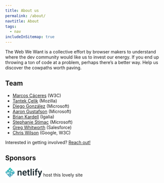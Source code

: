 ```yaml
---
title: About us
permalink: /about/
navtitle: About
tags:
  - nav
includeInSitemap: true
---
```


The Web We Want is a collective effort by browser makers to understand where the dev community would like us to invest our energy. If you end up throwing a ton of code at a problem, perhaps there’s a better way. Help us discover the cowpaths worth paving.

## Team

* [Marcos Cáceres](https://twitter.com/marcosc) (W3C)
* [Tantek Çelik](https://twitter.com/t) (Mozilla)
* [Diego González](https://twitter.com/diekus) (Microsoft)
* [Aaron Gustafson](https://twitter.com/aarongustafson) (Microsoft)
* [Brian Kardell](https://twitter.com/briankardell) (Igalia)
* [Stephanie Stimac](https://twitter.com/seaotta) (Microsoft)
* [Greg Whitworth](https://twitter.com/gregwhitworth) (Salesforce)
* [Chris Wilson](https://twitter.com/cwilso) (Google, W3C)

Interested in getting involved? [Reach out!](/contact)

## Sponsors

<img src="/static/img/netlify.svg" alt="Netlify" style="height: 32px; vertical-align: bottom;"> host this lovely site
